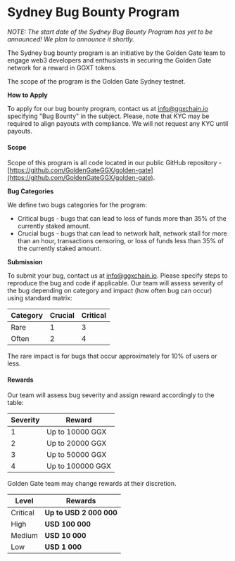 # Sydney Bug Bounty Program

_NOTE: The start date of the Sydney Bug Bounty Program has yet to be announced! We plan to announce it shortly._

The Sydney bug bounty program is an initiative by the Golden Gate team to engage web3 developers and enthusiasts in securing the Golden Gate network for a reward in GGXT tokens.

The scope of the program is the Golden Gate Sydney testnet.

**How to Apply**

To apply for our bug bounty program, contact us at info@ggxchain.io specifying "Bug Bounty" in the subject. Please, note that KYC may be required to align payouts with compliance. We will not request any KYC until payouts.

#### Scope

Scope of this program is all code located in our public GitHub repository - [https://github.com/GoldenGateGGX/golden-gate](https://github.com/GoldenGateGGX/golden-gate).

**Bug Categories**

We define two bugs categories for the program:

* Critical bugs - bugs that can lead to loss of funds more than 35% of the currently staked amount.
* Crucial bugs - bugs that can lead to network halt, network stall for more than an hour, transactions censoring, or loss of funds less than 35% of the currently staked amount.


**Submission**

To submit your bug, contact us at info@ggxchain.io. Please specify steps to reproduce the bug and code if applicable. Our team will assess severity of the bug depending on category and impact (how often bug can occur) using standard matrix:

| Category | Crucial | Critical |
| -------- | ------- | -------- |
| Rare     | 1       | 3        |
| Often    | 2       | 4        |

The rare impact is for bugs that occur approximately for 10% of users or less.

#### Rewards

Our team will assess bug severity and assign reward accordingly to the table:

| Severity | Reward           |
| -------- | ---------------- |
| 1        | Up to 10000 GGX  |
| 2        | Up to 20000 GGX  |
| 3        | Up to 50000 GGX  |
| 4        | Up to 100000 GGX |

Golden Gate team may change rewards at their discretion.

| Level    | **Rewards**             |
| -------- | ----------------------- |
| Critical | **Up to USD 2 000 000** |
| High     | **USD 100 000**         |
| Medium   | **USD 10 000**          |
| Low      | **USD 1 000**           |
